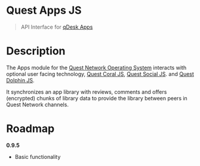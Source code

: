 # Quest Apps JS
> API Interface for [qDesk Apps](qd-apps-ts)

# Description

The Apps module for the [Quest Network Operating System](quest-os-js) interacts with optional user facing technology, [Quest Coral JS](quest-coral-js), [Quest Social JS](quest-social-js).  and [Quest Dolphin JS](quest-dolphin-js).

It synchronizes an app library with reviews, comments and offers (encrypted) chunks of library data to provide the library between peers in Quest Network channels.

# Roadmap

**0.9.5**
- Basic functionality
